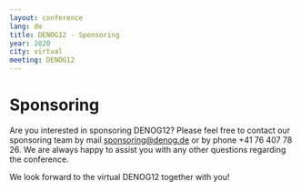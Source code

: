```yaml
---
layout: conference
lang: de
title: DENOG12 - Sponsoring
year: 2020
city: virtual
meeting: DENOG12
---
```

# Sponsoring

Are you interested in sponsoring DENOG12? Please feel free to contact our sponsoring team by mail sponsoring@denog.de or by phone +41 76 407 78 26. 
We are always happy to assist you with any other questions regarding the conference.

We look forward to the virtual DENOG12 together with you!
